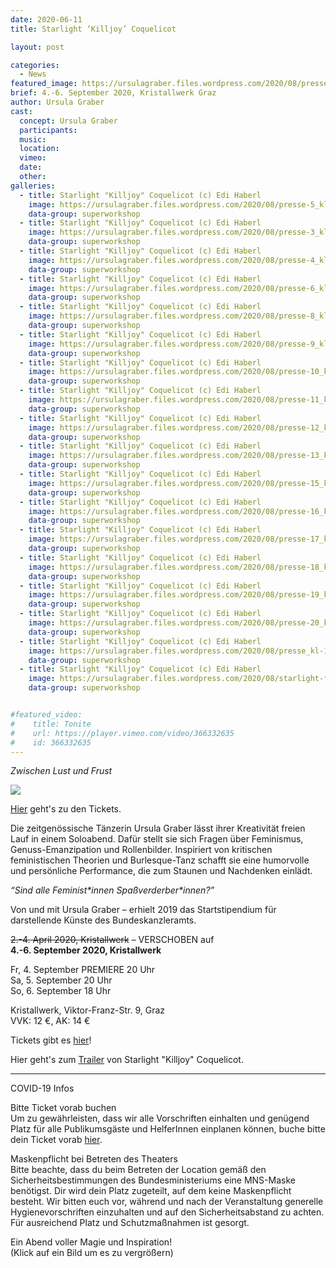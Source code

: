 ```yaml
---
date: 2020-06-11
title: Starlight ‘Killjoy’ Coquelicot

layout: post

categories:
  - News
featured_image: https://ursulagraber.files.wordpress.com/2020/08/presse-5_kl-1.jpg
brief: 4.-6. September 2020, Kristallwerk Graz
author: Ursula Graber
cast:
  concept: Ursula Graber
  participants:
  music:
  location:
  vimeo:
  date:
  other:
galleries:
  - title: Starlight "Killjoy" Coquelicot (c) Edi Haberl
    image: https://ursulagraber.files.wordpress.com/2020/08/presse-5_kl-1.jpg
    data-group: superworkshop
  - title: Starlight "Killjoy" Coquelicot (c) Edi Haberl
    image: https://ursulagraber.files.wordpress.com/2020/08/presse-3_kl.jpg
    data-group: superworkshop
  - title: Starlight "Killjoy" Coquelicot (c) Edi Haberl
    image: https://ursulagraber.files.wordpress.com/2020/08/presse-4_kl.jpg
    data-group: superworkshop
  - title: Starlight "Killjoy" Coquelicot (c) Edi Haberl
    image: https://ursulagraber.files.wordpress.com/2020/08/presse-6_kl.jpg
    data-group: superworkshop
  - title: Starlight "Killjoy" Coquelicot (c) Edi Haberl
    image: https://ursulagraber.files.wordpress.com/2020/08/presse-8_kl.jpg
    data-group: superworkshop
  - title: Starlight "Killjoy" Coquelicot (c) Edi Haberl
    image: https://ursulagraber.files.wordpress.com/2020/08/presse-9_kl.jpg
    data-group: superworkshop
  - title: Starlight "Killjoy" Coquelicot (c) Edi Haberl
    image: https://ursulagraber.files.wordpress.com/2020/08/presse-10_kl.jpg
    data-group: superworkshop
  - title: Starlight "Killjoy" Coquelicot (c) Edi Haberl
    image: https://ursulagraber.files.wordpress.com/2020/08/presse-11_kl.jpg
    data-group: superworkshop
  - title: Starlight "Killjoy" Coquelicot (c) Edi Haberl
    image: https://ursulagraber.files.wordpress.com/2020/08/presse-12_kl.jpg
    data-group: superworkshop
  - title: Starlight "Killjoy" Coquelicot (c) Edi Haberl
    image: https://ursulagraber.files.wordpress.com/2020/08/presse-13_kl.jpg
    data-group: superworkshop
  - title: Starlight "Killjoy" Coquelicot (c) Edi Haberl
    image: https://ursulagraber.files.wordpress.com/2020/08/presse-15_kl.jpg
    data-group: superworkshop
  - title: Starlight "Killjoy" Coquelicot (c) Edi Haberl
    image: https://ursulagraber.files.wordpress.com/2020/08/presse-16_kl.jpg
    data-group: superworkshop
  - title: Starlight "Killjoy" Coquelicot (c) Edi Haberl
    image: https://ursulagraber.files.wordpress.com/2020/08/presse-17_kl.jpg
    data-group: superworkshop
  - title: Starlight "Killjoy" Coquelicot (c) Edi Haberl
    image: https://ursulagraber.files.wordpress.com/2020/08/presse-18_kl.jpg
    data-group: superworkshop
  - title: Starlight "Killjoy" Coquelicot (c) Edi Haberl
    image: https://ursulagraber.files.wordpress.com/2020/08/presse-19_kl.jpg
    data-group: superworkshop
  - title: Starlight "Killjoy" Coquelicot (c) Edi Haberl
    image: https://ursulagraber.files.wordpress.com/2020/08/presse-20_kl.jpg
    data-group: superworkshop
  - title: Starlight "Killjoy" Coquelicot (c) Edi Haberl
    image: https://ursulagraber.files.wordpress.com/2020/08/presse_kl-1.jpg
    data-group: superworkshop
  - title: Starlight "Killjoy" Coquelicot (c) Edi Haberl
    image: https://ursulagraber.files.wordpress.com/2020/08/starlight-flyer.png
    data-group: superworkshop


#featured_video:
#    title: Tonite
#    url: https://player.vimeo.com/video/366332635
#    id: 366332635
---
```



*Zwischen Lust und Frust*

![](https://ursulagraber.files.wordpress.com/2020/08/presse-16_kl.jpg?w=500&fit=crop)

[Hier](https://shop.ticketteer.com/ursula_graber_contemporary_dancer_choreographer/e/evt_5e620259ad9b9400189b83dd) geht's zu den Tickets.<br />

Die zeitgenössische Tänzerin Ursula Graber lässt ihrer Kreativität freien Lauf in einem Soloabend. Dafür stellt sie sich Fragen über Feminismus, Genuss-Emanzipation und Rollenbilder.
Inspiriert von kritischen feministischen Theorien und Burlesque-Tanz schafft sie eine humorvolle und persönliche Performance, die zum Staunen und Nachdenken einlädt.  

*“Sind alle Feminist\*innen Spaßverderber\*innen?”<br />*

Von und mit Ursula Graber – erhielt 2019 das Startstipendium für darstellende Künste des Bundeskanzleramts.<br />

<del>2.-4. April 2020, Kristallwerk</del> – VERSCHOBEN auf<br />
**4.-6. September 2020, Kristallwerk<br />**

Fr, 4. September PREMIERE 20 Uhr<br />
Sa, 5. September 20 Uhr<br />
So, 6. September 18 Uhr<br />

Kristallwerk, Viktor-Franz-Str. 9, Graz<br />
VVK: 12 €, AK: 14 €<br />

Tickets gibt es [hier](https://shop.ticketteer.com/ursula_graber_contemporary_dancer_choreographer/e/evt_5e620259ad9b9400189b83dd)!<br />

Hier geht's zum [Trailer](https://youtu.be/PwxjyPF9Ofo ) von Starlight "Killjoy" Coquelicot.

---
COVID-19 Infos

Bitte Ticket vorab buchen<br />
Um zu gewährleisten, dass wir alle Vorschriften einhalten und genügend Platz für alle Publikumsgäste und HelferInnen einplanen können, buche bitte dein Ticket vorab [hier](https://shop.ticketteer.com/ursula_graber_contemporary_dancer_choreographer/e/evt_5e620259ad9b9400189b83dd).

Maskenpflicht bei Betreten des Theaters<br />
Bitte beachte, dass du beim Betreten der Location gemäß den Sicherheitsbestimmungen des Bundesministeriums eine MNS-Maske benötigst.
Dir wird dein Platz zugeteilt, auf dem keine Maskenpflicht besteht. Wir bitten euch vor, während und nach der Veranstaltung generelle Hygienevorschriften einzuhalten und auf den Sicherheitsabstand zu achten. Für ausreichend Platz und Schutzmaßnahmen ist gesorgt.


<!--plop-->

Ein Abend voller Magie und Inspiration!<br />
(Klick auf ein Bild um es zu vergrößern)


<!--[![Totem](https://i.vimeocdn.com/video/746500438_640.jpg)](https://player.vimeo.com/video/306702195)-->
